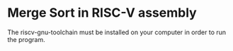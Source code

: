# Merge Sort in RISC-V assembly

The riscv-gnu-toolchain must be installed on your computer in order to run the program.
